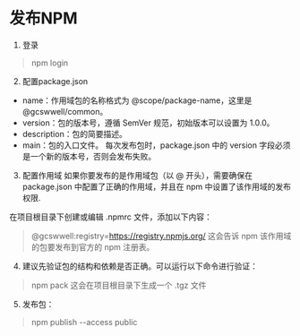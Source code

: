 # 发布NPM
1. 登录
> npm login
2. 配置package.json
- name：作用域包的名称格式为 @scope/package-name，这里是 @gcswwell/common。
- version：包的版本号，遵循 SemVer 规范，初始版本可以设置为 1.0.0。
- description：包的简要描述。
- main：包的入口文件。
每次发布包时，package.json 中的 version 字段必须是一个新的版本号，否则会发布失败。

3. 配置作用域
如果你要发布的是作用域包（以 @ 开头），需要确保在 package.json 中配置了正确的作用域，并且在 npm 中设置了该作用域的发布权限.

在项目根目录下创建或编辑 .npmrc 文件，添加以下内容：
> @gcswwell:registry=https://registry.npmjs.org/
这会告诉 npm 该作用域的包要发布到官方的 npm 注册表。

4. 建议先验证包的结构和依赖是否正确。可以运行以下命令进行验证：
>npm pack
这会在项目根目录下生成一个 .tgz 文件

5. 发布包：
>npm publish --access public